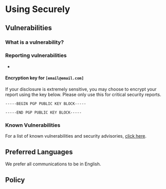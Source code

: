 <!-- TODO: SECURITY.md-->
# Using Securely

## Vulnerabilities

### What is a vulnerability?

### Reporting vulnerabilities

*

#### Encryption key for `[email@email.com]`

If your disclosure is extremely sensitive, you may choose to encrypt your report using the key below. Please only use this for critical security reports.

``` text
-----BEGIN PGP PUBLIC KEY BLOCK-----

-----END PGP PUBLIC KEY BLOCK-----
```

### Known Vulnerabilities

For a list of known vulnerabilities and security advisories, [click here](Security.md).

## Preferred Languages

We prefer all communications to be in English.

## Policy
